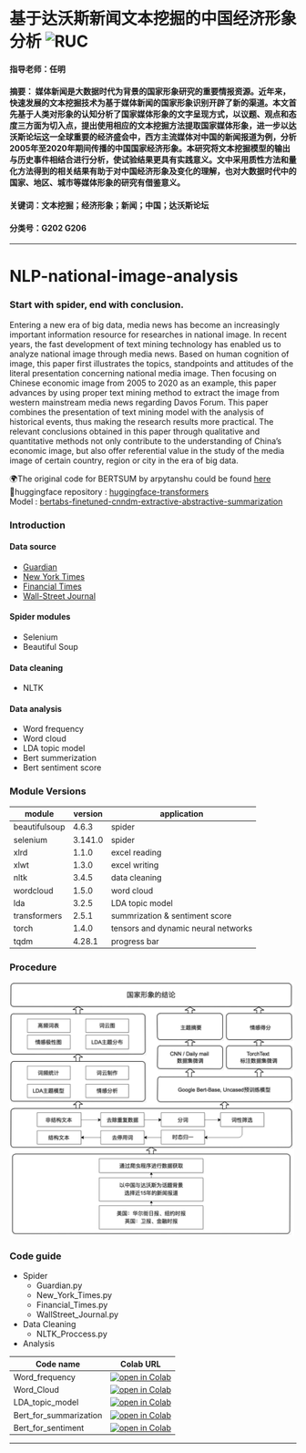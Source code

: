 
# 基于达沃斯新闻文本挖掘的中国经济形象分析 ![RUC](http://pic3.58cdn.com.cn/p1/big/n_v1bl2lwtnvxhmvrj4bpima.jpg?w=30&h=22.5)
#### 指导老师：任明
#### **摘要：**  媒体新闻是大数据时代为背景的国家形象研究的重要情报资源。近年来，快速发展的文本挖掘技术为基于媒体新闻的国家形象识别开辟了新的渠道。本文首先基于人类对形象的认知分析了国家媒体形象的文字呈现方式，以议题、观点和态度三方面为切入点，提出使用相应的文本挖掘方法提取国家媒体形象，进一步以达沃斯论坛这一全球重要的经济盛会中，西方主流媒体对中国的新闻报道为例，分析2005年至2020年期间传播的中国国家经济形象。本研究将文本挖掘模型的输出与历史事件相结合进行分析，使试验结果更具有实践意义。文中采用质性方法和量化方法得到的相关结果有助于对中国经济形象及变化的理解，也对大数据时代中的国家、地区、城市等媒体形象的研究有借鉴意义。
#### 关键词：文本挖掘；经济形象；新闻；中国；达沃斯论坛
#### 分类号：G202 G206
---
# NLP-national-image-analysis
### Start with spider, end with conclusion.
Entering a new era of big data, media news has become an increasingly important information resource for researches in national image. In recent years, the fast development of text mining technology has enabled us to analyze national image through media news. Based on human cognition of image, this paper first illustrates the topics, standpoints and attitudes of the literal presentation concerning national media image. Then focusing on Chinese economic image from 2005 to 2020 as an example, this paper advances by using proper text mining method to extract the image from western mainstream media news regarding Davos Forum. This paper combines the presentation of text mining model with the analysis of historical events, thus making the research results more practical. The relevant conclusions obtained in this paper through qualitative and quantitative methods not only contribute to the understanding of China’s economic image, but also offer referential value in the study of the media image of certain country, region or city in the era of big data.

🌍The original code for BERTSUM by arpytanshu could be found [here](https://github.com/arpytanshu/digiledge-summary-bert)
<br>🤗huggingface repository : [huggingface-transformers](https://github.com/huggingface/transformers)<br>
Model : [bertabs-finetuned-cnndm-extractive-abstractive-summarization](https://huggingface.co/bertabs-finetuned-cnndm-extractive-abstractive-summarization)

### Introduction
#### Data source
  * [Guardian](https://www.theguardian.com/us)
  * [New York Times](https://www.nytimes.com/)
  * [Financial Times](https://www.ft.com/)
  * [Wall-Street Journal](https://www.wsj.com/)
#### Spider modules
  * Selenium
  * Beautiful Soup
#### Data cleaning
  * NLTK 
#### Data analysis
  * Word frequency
  * Word cloud
  * LDA topic model
  * Bert summerization
  * Bert sentiment score
  
###  Module Versions
| module | version | application |
|  ----  | ----  | ---- |
| beautifulsoup | 4.6.3 | spider |
| selenium | 3.141.0 | spider |
| xlrd | 1.1.0 | excel reading |
| xlwt | 1.3.0 | excel writing |
| nltk | 3.4.5 | data cleaning |
| wordcloud | 1.5.0 | word cloud |
| lda | 3.2.5 | LDA topic model |
| transformers | 2.5.1 | summrization & sentiment score |
| torch | 1.4.0 | tensors and dynamic neural networks |
| tqdm | 4.28.1 | progress bar |

### Procedure
<img src="https://github.com/scyyy/NLP-national-image-analysis/blob/master/image/procedure.png" width="500"/>

### Code guide
* Spider
  * Guardian.py
  * New_York_Times.py
  * Financial_Times.py
  * WallStreet_Journal.py
* Data Cleaning
  * NLTK_Proccess.py
* Analysis

 |Code name | Colab URL |
 | --- | --- |
 | Word_frequency | [![open in Colab](https://img.shields.io/badge/open%20in-Colab-orange.svg)](https://colab.research.google.com/github/scyyy/NLP-national-image-analysis/blob/master/analysis/Word_Frequency.ipynb)
 | Word_Cloud | [![open in Colab](https://img.shields.io/badge/open%20in-Colab-orange.svg)](https://colab.research.google.com/github/scyyy/NLP-national-image-analysis/blob/master/analysis/Word_Cloud.ipynb)
 | LDA_topic_model | [![open in Colab](https://img.shields.io/badge/open%20in-Colab-orange.svg)](https://colab.research.google.com/github/scyyy/NLP-national-image-analysis/blob/master/analysis/LDA_topic_model.ipynb)
 | Bert_for_summarization | [![open in Colab](https://img.shields.io/badge/open%20in-Colab-orange.svg)](https://colab.research.google.com/github/scyyy/NLP-national-image-analysis/blob/master/analysis/Bert_for_summarization.ipynb)
 | Bert_for_sentiment | [![open in Colab](https://img.shields.io/badge/open%20in-Colab-orange.svg)](https://colab.research.google.com/github/scyyy/NLP-national-image-analysis/blob/master/analysis/Bert_for_sentiment.ipynb)
---
